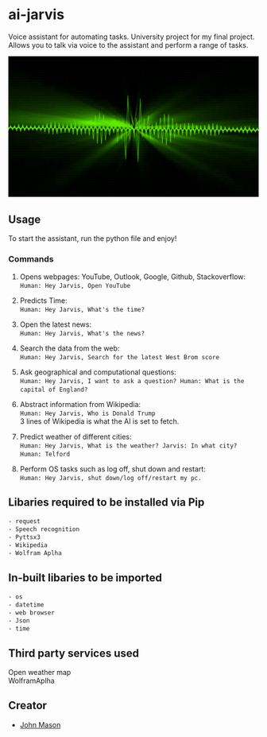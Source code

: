# ai-jarvis
Voice assistant for automating tasks. University project for my final project.
Allows you to talk via voice to the assistant and perform a range of tasks.

![Computer Speech](speech.gif)

## Usage
To start the assistant, run the python file and enjoy!

### Commands
1. Opens webpages: YouTube, Outlook, Google, Github, Stackoverflow:  
`Human: Hey Jarvis, Open YouTube`

2. Predicts Time:  
`Human: Hey Jarvis, What's the time?` 

3. Open the latest news:  
`Human: Hey Jarvis, What's the news?`

4. Search the data from the web:  
`Human: Hey Jarvis, Search for the latest West Brom score`

5. Ask geographical and computational questions:  
`Human: Hey Jarvis, I want to ask a question? Human: What is the capital of England?`

6. Abstract information from Wikipedia:  
`Human: Hey Jarvis, Who is Donald Trump`  
3 lines of Wikipedia is what the AI is set to fetch.

7. Predict weather of different cities:  
`Human: Hey Jarvis, What is the weather? Jarvis: In what city? Human: Telford`

8. Perform OS tasks such as log off, shut down and restart:  
`Human: Hey Jarvis, shut down/log off/restart my pc.`

## Libaries required to be installed via Pip
```
- request  
- Speech recognition  
- Pyttsx3  
- Wikipedia  
- Wolfram Aplha
```

## In-built libaries to be imported
```
- os
- datetime
- web browser
- Json
- time
```

## Third party services used
Open weather map  
WolframAplha

## Creator
- [John Mason](https://github.com/johnmason27)
